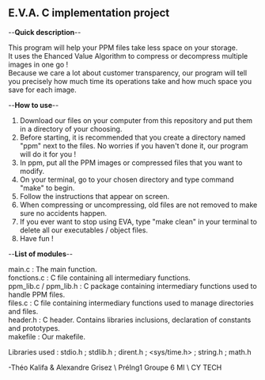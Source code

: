 ## E.V.A. C implementation project

--**Quick description**--

This program will help your PPM files take less space on your storage.  
It uses the Ehanced Value Algorithm to compress or decompress multiple images in one go !  
Because we care a lot about customer transparency, our program will tell you precisely how much time its operations take and how much space you save for each image.  

--**How to use**--

1) Download our files on your computer from this repository and put them in a directory of your choosing.
2) Before starting, it is recommended that you create a directory named "ppm" next to the files. No worries if you haven't done it, our program will do it for you !
3) In ppm, put all the PPM images or compressed files that you want to modify.
4) On your terminal, go to your chosen directory and type command "make" to begin.
5) Follow the instructions that appear on screen.
6) When compressing or uncompressing, old files are not removed to make sure no accidents happen.
7) If you ever want to stop using EVA, type "make clean" in your terminal to delete all our executables / object files.
8) Have fun !


--**List of modules**--

main.c : The main function.  
fonctions.c : C file containing all intermediary functions.  
ppm_lib.c / ppm_lib.h : C package containing intermediary functions used to handle PPM files.  
files.c : C file containing intermediary functions used to manage directories and files.   
header.h : C header. Contains libraries inclusions, declaration of constants and prototypes.  
makefile : Our makefile.


Libraries used : stdio.h ; stdlib.h ; dirent.h ; <sys/time.h> ; string.h ; math.h

-Théo Kalifa & Alexandre Grisez \ PréIng1 Groupe 6 MI \ CY TECH

